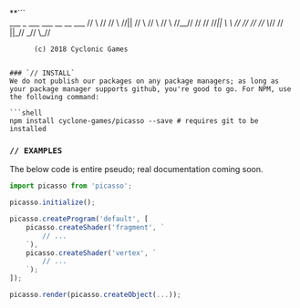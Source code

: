 **```  
     ___    _  ___    ___   __   __   ___
    // \\  // // \\  //||  // \ // \ // \\
   //__// // //     //_||  \\   \\  //  //
  //     //  \\_// //  ||\_// \_//  \\_//

          (c) 2018 Cyclonic Games
```**

### `// INSTALL`
We do not publish our packages on any package managers; as long as your package manager supports github, you're good to go. For NPM, use the following command:

```shell
npm install cyclone-games/picasso --save # requires git to be installed
```

### `// EXAMPLES`
The below code is entire pseudo; real documentation coming soon.

```javascript
import picasso from 'picasso';

picasso.initialize();

picasso.createProgram('default', [
    picasso.createShader('fragment', `
        // ...
    `),
    picasso.createShader('vertex', `
        // ...
    `);
]);

picasso.render(picasso.createObject(...));
```
